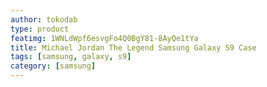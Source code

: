 ```yaml
---
author: tokodab
type: product
featimg: 1WNLdWpf6esvgFo4Q0BgY81-8AyQe1tYa
title: Michael Jordan The Legend Samsung Galaxy S9 Case
tags: [samsung, galaxy, s9]
category: [samsung]
---
```

